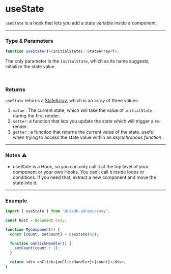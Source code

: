 # useState

`useState` is a hook that lets you add a state variable inside a component.

<hr/>

### Type & Parameters

```ts
function useState<T>(initialState): StateArray<T>;
```

The only parameter is the `initialState`, which as its name suggests, initialize the state value.

<br/>

### Returns

`useState` returns a [StateArray](/docs/types#statearray), which is an array of three values:

1. `value` : The current state, which will take the value of `initialState` during the first render.
2. `setter`: a function that lets you update the state which will trigger a re-render.
3. `getter` : a function that returns the current value of the state. useful when trying to access the state value within an _asynchronous function_ .

<hr/>

### Notes ⚠️

- useState is a Hook, so you can only call it at the top level of your component or your own Hooks. You can’t call it inside loops or conditions. If you need that, extract a new component and move the state into it.

<hr/>

### Example

```ts
import { useState } from '@riadh-adrani/ruvy';

const host = document.body;

function MyComponent() {
  const [count, setCount] = useState(42);

  function onClickHandler() {
    setCount(count + 1);
  }

  return <div onClick={onClickHandler}>{count}</div>;
}
```
